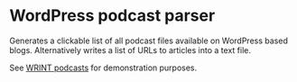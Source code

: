 # WordPress podcast parser

Generates a clickable list of all podcast files available on WordPress based blogs. Alternatively writes a list of URLs to articles into a text file.

See [WRINT podcasts](https://wrint.de/category/podcast/) for demonstration purposes.

